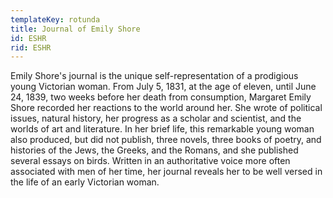 ```yaml
---
templateKey: rotunda
title: Journal of Emily Shore
id: ESHR
rid: ESHR
---
```

Emily Shore's journal is the unique self-representation of a prodigious young Victorian woman. From July 5, 1831, at the age of eleven, until June 24, 1839, two weeks before her death from consumption, Margaret Emily Shore recorded her reactions to the world around her. She wrote of political issues, natural history, her progress as a scholar and scientist, and the worlds of art and literature. In her brief life, this remarkable young woman also produced, but did not publish, three novels, three books of poetry, and histories of the Jews, the Greeks, and the Romans, and she published several essays on birds. Written in an authoritative voice more often associated with men of her time, her journal reveals her to be well versed in the life of an early Victorian woman.